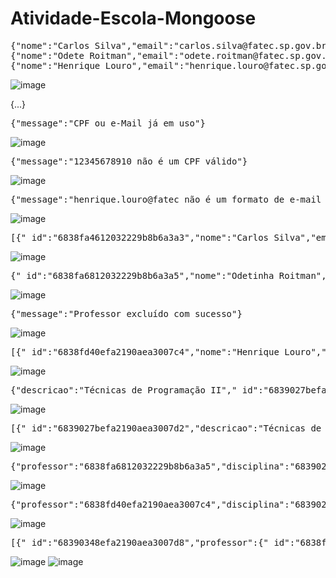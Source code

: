 ﻿# Atividade-Escola-Mongoose
<pre>
{"nome":"Carlos Silva","email":"carlos.silva@fatec.sp.gov.br","cpf":"63479695051","_id":"6838fa4612032229b8b6a3a3","__v":0}
{"nome":"Odete Roitman","email":"odete.roitman@fatec.sp.gov.br","cpf":"32082128016","_id":"6838fa6812032229b8b6a3a5","__v":0}
{"nome":"Henrique Louro","email":"henrique.louro@fatec.sp.gov.br","cpf":"07494812857","_id":"6838fd40efa2190aea3007c4","__v":0}
</pre>
![image](https://github.com/user-attachments/assets/a8fd0508-5da6-4d17-b88b-c494162bcaaa)

{...}

<pre>
{"message":"CPF ou e-Mail já em uso"}
</pre>
![image](https://github.com/user-attachments/assets/3372d30d-9c18-4248-832a-0406b3d51517)

<pre>
{"message":"12345678910 não é um CPF válido"}
</pre>
![image](https://github.com/user-attachments/assets/ceee371a-e17b-4c82-8bbe-79e542e7096b)

<pre>
{"message":"henrique.louro@fatec não é um formato de e-mail válido"}
</pre>
![image](https://github.com/user-attachments/assets/855c1689-0f9e-4120-a361-a4a80121fb0f)

<pre>
[{"_id":"6838fa4612032229b8b6a3a3","nome":"Carlos Silva","email":"carlos.silva@fatec.sp.gov.br","cpf":"63479695051","__v":0},{"_id":"6838fd40efa2190aea3007c4","nome":"Henrique Louro","email":"henrique.louro@fatec.sp.gov.br","cpf":"07494812857","__v":0},{"_id":"6838fa6812032229b8b6a3a5","nome":"Odete Roitman","email":"odete.roitman@fatec.sp.gov.br","cpf":"32082128016","__v":0}]
</pre>
![image](https://github.com/user-attachments/assets/e9787996-7d82-41f9-8c7e-8cec1cad757e)

<pre>
{"_id":"6838fa6812032229b8b6a3a5","nome":"Odetinha Roitman","email":"odetinha.roitman@fatec.sp.gov.br","cpf":"32082128016","__v":0}
</pre>
![image](https://github.com/user-attachments/assets/1042dcc8-ccc1-48df-bc94-fcb90bfeb3fd)

<pre>
{"message":"Professor excluído com sucesso"}
</pre>
![image](https://github.com/user-attachments/assets/c7f6eb6e-6956-4bc1-9ecc-244284e793e7)

<pre>
[{"_id":"6838fd40efa2190aea3007c4","nome":"Henrique Louro","email":"henrique.louro@fatec.sp.gov.br","cpf":"07494812857","__v":0},{"_id":"6838fa6812032229b8b6a3a5","nome":"Odetinha Roitman","email":"odetinha.roitman@fatec.sp.gov.br","cpf":"32082128016","__v":0}]
</pre>
![image](https://github.com/user-attachments/assets/13ee5e38-b1e7-4489-b62d-9fd8f35cb7ea)

<pre>
{"descricao":"Técnicas de Programação II","_id":"6839027befa2190aea3007d2","__v":0}
</pre>
![image](https://github.com/user-attachments/assets/f14738a3-d459-4808-a16b-aa050e47c7dc)

<pre>
[{"_id":"6839027befa2190aea3007d2","descricao":"Técnicas de Programação II","__v":0}]
</pre>
![image](https://github.com/user-attachments/assets/f495ecfa-9eaa-47e2-8af6-629624c240b0)

<pre>
{"professor":"6838fa6812032229b8b6a3a5","disciplina":"6839027befa2190aea3007d2","_id":"68390348efa2190aea3007d8","__v":0}
</pre>
![image](https://github.com/user-attachments/assets/1d360d71-8002-4403-a43b-584d8423a426)

<pre>
{"professor":"6838fd40efa2190aea3007c4","disciplina":"6839027befa2190aea3007d2","_id":"683906b8efa2190aea3007dc","__v":0}
</pre>
![image](https://github.com/user-attachments/assets/edb236e8-3134-47d2-b4c6-31a87ef0681d)

<pre>
[{"_id":"68390348efa2190aea3007d8","professor":{"_id":"6838fa6812032229b8b6a3a5","nome":"Odetinha Roitman","email":"odetinha.roitman@fatec.sp.gov.br","cpf":"32082128016","__v":0},"disciplina":{"_id":"6839027befa2190aea3007d2","descricao":"Técnicas de Programação II","__v":0}},{"_id":"683906b8efa2190aea3007dc","professor":{"_id":"6838fd40efa2190aea3007c4","nome":"Henrique Louro","email":"henrique.louro@fatec.sp.gov.br","cpf":"07494812857","__v":0},"disciplina":{"_id":"6839027befa2190aea3007d2","descricao":"Técnicas de Programação II","__v":0}}]
</pre>
![image](https://github.com/user-attachments/assets/c806db96-3634-4cc3-8f6a-f974f8652251)
![image](https://github.com/user-attachments/assets/6e09e880-35ec-4476-bdea-a09532eddf4d)


